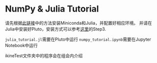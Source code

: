 # NumPy & Julia Tutorial

请先根据[此链接](https://docs.qq.com/doc/DSHpBeHN6cVpHRGR6)中的方法安装Miniconda和Julia，并配置好相应环境。
并请在Julia中安装好Pluto，安装方式可以参考[这里](https://computationalthinking.mit.edu/Fall23/installation/)的Step3.

`julia_tutorial.jl`需要在Pluto中运行
`numpy_tutorial.ipynb`需要在Jupyter Notebook中运行

ikineTest文件夹中的程序会在组会内介绍